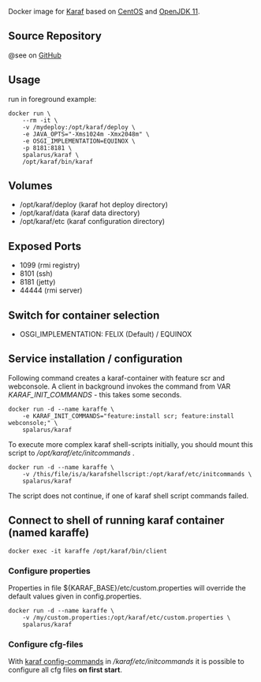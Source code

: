 Docker image for [Karaf](http://karaf.apache.org/) based on [CentOS](https://www.centos.org/) and [OpenJDK 11](https://openjdk.java.net/). 

## Source Repository

@see on [GitHub](https://github.com/spalarus/docker-karaf)

## Usage

run in foreground example:

```shell
docker run \
    --rm -it \
    -v /mydeploy:/opt/karaf/deploy \
    -e JAVA_OPTS="-Xms1024m -Xmx2048m" \
    -e OSGI_IMPLEMENTATION=EQUINOX \
    -p 8181:8181 \
    spalarus/karaf \
    /opt/karaf/bin/karaf
```
## Volumes

* /opt/karaf/deploy (karaf hot deploy directory)
* /opt/karaf/data (karaf data directory)
* /opt/karaf/etc (karaf configuration directory)

## Exposed Ports

* 1099 (rmi registry)
* 8101 (ssh)
* 8181 (jetty)
* 44444 (rmi server)

## Switch for container selection

* OSGI_IMPLEMENTATION: FELIX (Default) / EQUINOX

## Service installation / configuration

Following command creates a karaf-container with feature scr and webconsole. A client in background invokes the command from VAR *KARAF_INIT_COMMANDS* - this takes some seconds.

```shell
docker run -d --name karaffe \
    -e KARAF_INIT_COMMANDS="feature:install scr; feature:install webconsole;" \
    spalarus/karaf
```

To execute more complex karaf shell-scripts initially, you should mount this script to */opt/karaf/etc/initcommands* .

```shell
docker run -d --name karaffe \
    -v /this/file/is/a/karafshellscript:/opt/karaf/etc/initcommands \
    spalarus/karaf
```
The script does not continue, if one of karaf shell script commands failed.

## Connect to shell of running karaf container (named karaffe)

```shell
docker exec -it karaffe /opt/karaf/bin/client
```

### Configure properties

Properties in file ${KARAF_BASE}/etc/custom.properties  will override the default values given in config.properties.

```shell
docker run -d --name karaffe \
    -v /my/custom.properties:/opt/karaf/etc/custom.properties \
    spalarus/karaf
```

### Configure cfg-files

With [karaf config-commands](http://karaf.apache.org/manual/latest/#__code_config_code_commands) in */karaf/etc/initcommands* it is possible to configure all cfg files **on first start**. 
